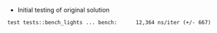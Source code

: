 * Initial testing of original solution

```
test tests::bench_lights ... bench:      12,364 ns/iter (+/- 667)
```
